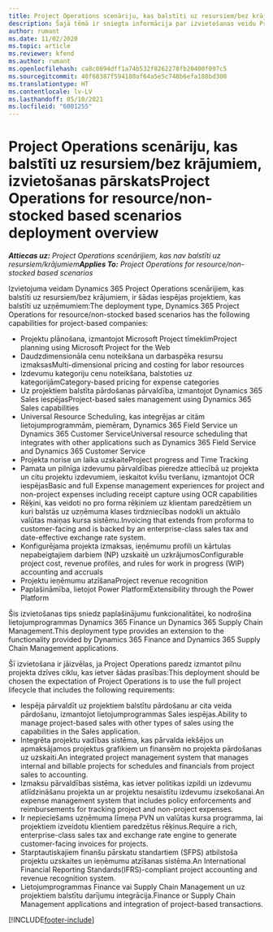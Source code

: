```yaml
---
title: Project Operations scenāriju, kas balstīti uz resursiem/bez krājumiem, izvietošanas pārskats
description: Šajā tēmā ir sniegta informācija par izvietošanas veidu Project Operations scenārijiem, kas balstīti uz resursiem/bez krājumiem.
author: rumant
ms.date: 11/02/2020
ms.topic: article
ms.reviewer: kfend
ms.author: rumant
ms.openlocfilehash: ca8c0894dff1a74b532f8262278fb20400f097c5
ms.sourcegitcommit: 40f68387f594180af64a5e5c748b6efa188bd300
ms.translationtype: HT
ms.contentlocale: lv-LV
ms.lasthandoff: 05/10/2021
ms.locfileid: "6001255"
---
```

# <a name="project-operations-for-resourcenon-stocked-based-scenarios-deployment-overview"></a><span data-ttu-id="e1378-103">Project Operations scenāriju, kas balstīti uz resursiem/bez krājumiem, izvietošanas pārskats</span><span class="sxs-lookup"><span data-stu-id="e1378-103">Project Operations for resource/non-stocked based scenarios deployment overview</span></span>

<span data-ttu-id="e1378-104">_**Attiecas uz:** Project Operations scenārijiem, kas nav balstīti uz resursiem/krājumiem_</span><span class="sxs-lookup"><span data-stu-id="e1378-104">_**Applies To:** Project Operations for resource/non-stocked based scenarios_</span></span>

<span data-ttu-id="e1378-105">Izvietojuma veidam Dynamics 365 Project Operations scenārijiem, kas balstīti uz resursiem/bez krājumiem, ir šādas iespējas projektiem, kas balstīti uz uzņēmumiem:</span><span class="sxs-lookup"><span data-stu-id="e1378-105">The deployment type, Dynamics 365 Project Operations for resource/non-stocked based scenarios has the following capabilities for project-based companies:</span></span>

- <span data-ttu-id="e1378-106">Projektu plānošana, izmantojot Microsoft Project tīmeklim</span><span class="sxs-lookup"><span data-stu-id="e1378-106">Project planning using Microsoft Project for the Web</span></span>
- <span data-ttu-id="e1378-107">Daudzdimensionāla cenu noteikšana un darbaspēka resursu izmaksas</span><span class="sxs-lookup"><span data-stu-id="e1378-107">Multi-dimensional pricing and costing for labor resources</span></span>
- <span data-ttu-id="e1378-108">Izdevumu kategoriju cenu noteikšana, balstoties uz kategorijām</span><span class="sxs-lookup"><span data-stu-id="e1378-108">Category-based pricing for expense categories</span></span>
- <span data-ttu-id="e1378-109">Uz projektiem balstīta pārdošanas pārvaldība, izmantojot Dynamics 365 Sales iespējas</span><span class="sxs-lookup"><span data-stu-id="e1378-109">Project-based sales management using Dynamics 365 Sales capabilities</span></span>
- <span data-ttu-id="e1378-110">Universal Resource Scheduling, kas integrējas ar citām lietojumprogrammām, piemēram, Dynamics 365 Field Service un Dynamics 365 Customer Service</span><span class="sxs-lookup"><span data-stu-id="e1378-110">Universal resource scheduling that integrates with other applications such as Dynamics 365 Field Service and Dynamics 365 Customer Service</span></span>
- <span data-ttu-id="e1378-111">Projekta norise un laika uzskaite</span><span class="sxs-lookup"><span data-stu-id="e1378-111">Project progress and Time Tracking</span></span>
- <span data-ttu-id="e1378-112">Pamata un pilnīga izdevumu pārvaldības pieredze attiecībā uz projekta un citu projektu izdevumiem, ieskaitot kvīšu tveršanu, izmantojot OCR iespējas</span><span class="sxs-lookup"><span data-stu-id="e1378-112">Basic and full Expense management experiences for project and non-project expenses including receipt capture using OCR capabilities</span></span>
- <span data-ttu-id="e1378-113">Rēķini, kas veidoti no pro forma rēķiniem uz klientam paredzētiem un kuri balstās uz uzņēmuma klases tirdzniecības nodokli un aktuālo valūtas maiņas kursa sistēmu.</span><span class="sxs-lookup"><span data-stu-id="e1378-113">Invoicing that extends from proforma to customer-facing and is backed by an enterprise-class sales tax and date-effective exchange rate system.</span></span>
- <span data-ttu-id="e1378-114">Konfigurējama projekta izmaksas, ieņēmumu profili un kārtulas nepabeigtajiem darbiem (NP) uzskaitē un uzkrājumos</span><span class="sxs-lookup"><span data-stu-id="e1378-114">Configurable project cost, revenue profiles, and rules for work in progress (WIP) accounting and accruals</span></span>
- <span data-ttu-id="e1378-115">Projektu ieņēmumu atzīšana</span><span class="sxs-lookup"><span data-stu-id="e1378-115">Project revenue recognition</span></span>
- <span data-ttu-id="e1378-116">Paplašināmība, lietojot Power Platform</span><span class="sxs-lookup"><span data-stu-id="e1378-116">Extensibility through the Power Platform</span></span>

<span data-ttu-id="e1378-117">Šis izvietošanas tips sniedz paplašinājumu funkcionalitātei, ko nodrošina lietojumprogrammas Dynamics 365 Finance un Dynamics 365 Supply Chain Management.</span><span class="sxs-lookup"><span data-stu-id="e1378-117">This deployment type provides an extension to the functionality provided by Dynamics 365 Finance and Dynamics 365 Supply Chain Management applications.</span></span>

<span data-ttu-id="e1378-118">Šī izvietošana ir jāizvēlas, ja Project Operations paredz izmantot pilnu projekta dzīves ciklu, kas ietver šādas prasības:</span><span class="sxs-lookup"><span data-stu-id="e1378-118">This deployment should be chosen the expectation of Project Operations is to use the full project lifecycle that includes the following requirements:</span></span>

- <span data-ttu-id="e1378-119">Iespēja pārvaldīt uz projektiem balstītu pārdošanu ar cita veida pārdošanu, izmantojot lietojumprogrammas Sales iespējas.</span><span class="sxs-lookup"><span data-stu-id="e1378-119">Ability to manage project-based sales with other types of sales using the capabilities in the Sales application.</span></span>
- <span data-ttu-id="e1378-120">Integrēta projektu vadības sistēma, kas pārvalda iekšējos un apmaksājamos projektus grafikiem un finansēm no projekta pārdošanas uz uzskaiti.</span><span class="sxs-lookup"><span data-stu-id="e1378-120">An integrated project management system that manages internal and billable projects for schedules and financials from project sales to accounting.</span></span>
- <span data-ttu-id="e1378-121">Izmaksu pārvaldības sistēma, kas ietver politikas izpildi un izdevumu atlīdzināšanu projekta un ar projektu nesaistītu izdevumu izsekošanai.</span><span class="sxs-lookup"><span data-stu-id="e1378-121">An expense management system that includes policy enforcements and reimbursements for tracking project and non-project expenses.</span></span>
- <span data-ttu-id="e1378-122">Ir nepieciešams uzņēmuma līmeņa PVN un valūtas kursa programma, lai projektiem izveidotu klientiem paredzētus rēķinus.</span><span class="sxs-lookup"><span data-stu-id="e1378-122">Require a rich, enterprise-class sales tax and exchange rate engine to generate customer-facing invoices for projects.</span></span>
- <span data-ttu-id="e1378-123">Starptautiskajiem finanšu pārskatu standartiem (SFPS) atbilstoša projektu uzskaites un ieņēmumu atzīšanas sistēma.</span><span class="sxs-lookup"><span data-stu-id="e1378-123">An International Financial Reporting Standards(IFRS)-compliant project accounting and revenue recognition system.</span></span>
- <span data-ttu-id="e1378-124">Lietojumprogrammas Finance vai Supply Chain Management un uz projektiem balstītu darījumu integrācija.</span><span class="sxs-lookup"><span data-stu-id="e1378-124">Finance or Supply Chain Management applications and integration of project-based transactions.</span></span>


[!INCLUDE[footer-include](../includes/footer-banner.md)]